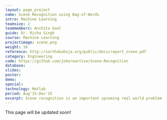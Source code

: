 ```yaml
---
layout: page_project
name: Scene Recognition using Bag-of-Words
intro: Machine Learning
teamsize: 2
teammembers: Anchita Goel
guide: Dr. Richa Singh
course: Machine Learning
projectimage: scene.png
weight: 10
reference: http://sarthakahuja.org/public/docs/report_scene.pdf
category: Engineering
code: https://github.com/jokereactive/Scene-Recognition
database: 
slides: 
poster: 
demo:
special:
technology: Matlab
period: Aug'15-Dec'15
excerpt: Scene recognition is an important upcoming real world problem which finds application in the fields of robotics(autonomous systems), surveillance(wearable camera footage, evidence photographs, etc), and personal assistance devices(Google Glass). There has been a steady progress in the field and this project explains the developments made in this field leading to the current state-of-the-art approach, documenting the results obatined from our implementation with standard benchmarks and classifiers.
---
```

This page will be updated soon!